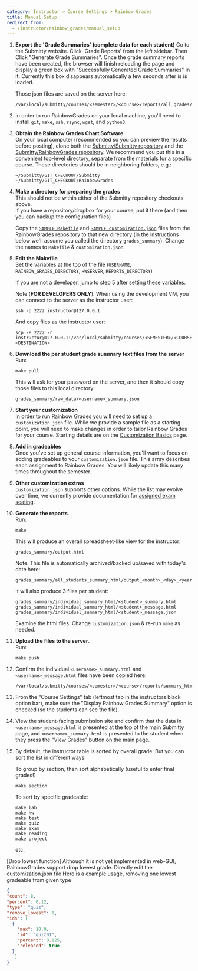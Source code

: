 ```yaml
---
category: Instructor > Course Settings > Rainbow Grades
title: Manual Setup
redirect_from:
  - /instructor/rainbow_grades/manual_setup
---
```


1. **Export the 'Grade Summaries' (complete data for each student)**
   Go to the Submitty website.  Click 'Grade Reports' from the left sidebar.
   Then Click "Generate Grade
   Summaries".  Once the grade summary reports have been created, the
   browser will finish reloading the page and display a green box with
   "Successfully Generated Grade Summaries" in it. Currently this box
   disappears automatically a few seconds after is is loaded.

   Those json files are saved on the server here:   

   ```
   /var/local/submitty/courses/<semester>/<course>/reports/all_grades/<username>_summary.json
   ```


2. In order to run RainbowGrades on your local machine, you'll need
   to install `git`, `make`, `ssh`, `rsync`, `wget`, and `python3`.



3. **Obtain the Rainbow Grades Chart Software**  
   On your local computer (recommended so you can preview the results
   before posting), clone both the 
   [Submitty/Submitty repository](https://github.com/Submitty/Submitty/tree/master/)
   and the
   [Submitty/RainbowGrades repository](https://github.com/Submitty/RainbowGrades/tree/main/).
   We recommend you put this in a convenient top-level directory,
   separate from the materials for a specific course.  These directories should be in neighboring folders, e.g.:

   ```
   ~/Submitty/GIT_CHECKOUT/Submitty
   ~/Submitty/GIT_CHECKOUT/RainbowGrades
   ```


4. **Make a directory for preparing the grades**  
   This should not be within either of the Submitty repository checkouts above.  
   If you have a repository/dropbox for your course, put it there (and
   then you can backup the configuration files)

   Copy the [`SAMPLE_Makefile`][SAMPLE_Makefile] and
   [`SAMPLE_customization.json`][SAMPLE_customization.json] files from the RainbowGrades repository
   to that new directory (in the instructions below we'll assume you
   called the directory `grades_summary`).  Change the names to
   `Makefile` & `customization.json`.


4. **Edit the Makefile**  
   Set the variables at the top of the file
   (`USERNAME`, `RAINBOW_GRADES_DIRECTORY`, `HWSERVER`, `REPORTS_DIRECTORY`)

   If you are not a developer, jump to step 5 after setting these variables.

   Note (**FOR DEVELOPERS ONLY**):  When using the development VM, you can connect to the server as the instructor user:

   ```
   ssh -p 2222 instructor@127.0.0.1
   ```

   And copy files as the instructor user:

   ```
   scp -P 2222 -r instructor@127.0.0.1:/var/local/submitty/courses/<SEMESTER>/<COURSE>/<ETC>  <DESTINATION>
   ```


5. **Download the per student grade summary text files from the server**     
   Run:

   ```
   make pull
   ``` 

   This will ask for your password on the server, and then it should
   copy those files to this local directory:

   ```
   grades_summary/raw_data/<username>_summary.json
   ```


6. **Start your customization**  
   In order to run Rainbow Grades you will need to set up a `customization.json` file. While we
   provide a sample file as a starting point, you will need to make changes in order to tailor
   Rainbow Grades for your course. Starting details are on the [Customization Basics](/instructor/course_settings/rainbow_grades/customization_basics) page.

7. **Add in gradeables**  
   Once you've set up general course information, you'll want to focus on adding gradeables
   to your `customization.json` file. This array describes each assignment to Rainbow Grades.
   You will likely update this many times throughout the semester. 

8. **Other customization extras**  
   `customization.json` supports other options. While the list may evolve over time, we currently
   provide documentation for [assigned exam seating](/instructor/course_settings/rainbow_grades/exam_customization).



9. **Generate the reports**.   
   Run:

   ```
   make
   ```

   This will produce an overall spreadsheet-like view for the instructor:

   ```
   grades_summary/output.html
   ``` 

   Note: This file is automatically archived/backed up/saved with
   today's date here:

   ```
   grades_summary/all_students_summary_html/output_<month>_<day>_<year>.html       
   ```

   It will also produce 3 files per student:
    
   ```
   grades_summary/individual_summary_html/<student>_summary.html
   grades_summary/individual_summary_html/<student>_message.html
   grades_summary/individual_summary_html/<student>_message.json
   ```
   
   Examine the html files.  Change `customization.json` & re-run `make` as needed.


9. **Upload the files to the server**.    
   Run:

   ```
   make push
   ```


10. Confirm the individual `<username>_summary.html` and `<username>_message.html` files have been copied here:
    ```
    /var/local/submitty/courses/<semester>/<course>/reports/summary_html/
    ```


11. From the "Course Settings" tab (leftmost tab in the instructors
    black option bar), make sure the "Display Rainbow Grades Summary"
    option is checked (so the students can see the file).


12. View the student-facing submission site and confirm that the data
    in `<username>_message.html` is presented at the top of the main Submitty page,
    and `<username>_summary.html` is presented to the student when they press the "View Grades" button on the main page.


13. By default, the instructor table is sorted by overall grade.  But you can sort the list in different ways:

    To group by section, then sort alphabetically (useful to enter final grades!)
    ```
    make section
    ``` 

    To sort by specific gradeable:
    ```
    make lab
    make hw
    make test
    make quiz
    make exam
    make reading
    make project
    ``` 

    etc.

[SAMPLE_Makefile]: https://github.com/Submitty/RainbowGrades/blob/main/SAMPLE_Makefile
[SAMPLE_customization.json]: https://github.com/Submitty/RainbowGrades/blob/main/SAMPLE_customization.json

[Drop lowest function]
Although it is not yet implemented in web-GUI, RainbowGrades support drop lowest grade.
Directly edit the customization.json file
Here is a example usage, removing one lowest gradeable from given type

  ```json
{
  "count": 8,
  "percent": 0.12,
  "type": "quiz",
  "remove_lowest": 1,
  "ids": [
    {
      "max": 10.0,
      "id": "quiz01",
      "percent": 0.125,
      "released": true
    }
     ]
}
  ```


